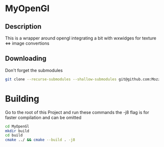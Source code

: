 # MyOpenGl
## Description
This is a wrapper around opengl integrating a bit with wxwidges for texture <=> image convertions


## Downloading 
Don't forget the submodules
```bash
git clone --recurse-submodules --shallow-submodules git@github.com:Mozzarella32/MyOpenGl.git
```

# Building
Go to the root of this Project and run these commands the -j8 flag is for faster compilation and can be omitted
```bash
cd MyOpenGl
mkdir build
cd build
cmake ../ && cmake --build . -j8
```
